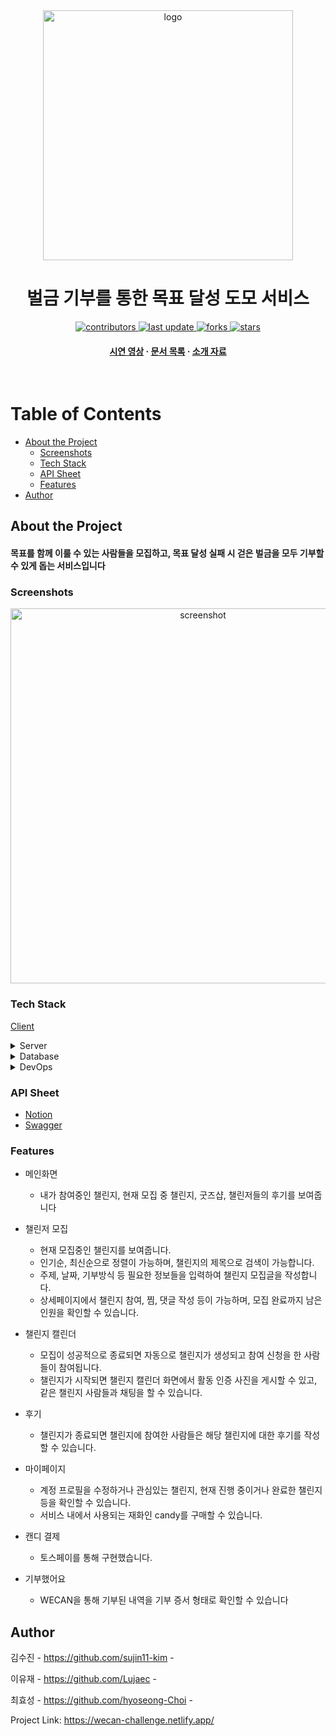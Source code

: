 <!--
Hey, thanks for using the awesome-readme-template template.  
If you have any enhancements, then fork this project and create a pull request 
or just open an issue with the label "enhancement".

Don't forget to give this project a star for additional support ;)
Maybe you can mention me or this repo in the acknowledgements too
-->
<div align="center">


  <img src="https://wecanbucket1028.s3.ap-northeast-2.amazonaws.com/e2c6c08300378849.png" alt="logo" width="400" height="auto" />
  <h1>벌금 기부를 통한 목표 달성 도모 서비스</h1>

  
<!-- Badges -->
<p>
  <a href="https://github.com/IT-s-TIME-4th-OMG/we-can-backEnd-/graphs/contributors">
    <img src="https://img.shields.io/github/contributors/IT-s-TIME-4th-OMG/we-can-backEnd-" alt="contributors" />
  </a>
  <a href="">
    <img src="https://img.shields.io/github/last-commit/IT-s-TIME-4th-OMG/we-can-backEnd-" alt="last update" />
  </a>
  <a href="https://github.com/IT-s-TIME-4th-OMG/we-can-backEnd-/network/members">
    <img src="https://img.shields.io/github/forks/IT-s-TIME-4th-OMG/we-can-backEnd-" alt="forks" />
  </a>
  <a href="https://github.com/IT-s-TIME-4th-OMG/we-can-backEnd-/stargazers">
    <img src="https://img.shields.io/github/stars/IT-s-TIME-4th-OMG/we-can-backEnd-" alt="stars" />
  </a>
</p>
   
<h4>
    <a href="https://drive.google.com/file/d/1nWmAliZFKF04DdUZj53G5c2Y48xZITQY/view?usp=sharing">시연 영상</a>
  <span> · </span>
    <a href="https://chlgytjd.notion.site/c519980ec8324eab90ab20e90ff20201">문서 목록</a>
  <span> · </span>
    <a href="https://drive.google.com/file/d/1jb3f55zZTQzKBJJ8S4HA02QfdkD9ePAe/view">소개 자료</a>
  </h4>
</div>

<br />

<!-- Table of Contents -->
# Table of Contents

- [About the Project](#about-the-project)
  * [Screenshots](#screenshots)
  * [Tech Stack](#tech-stack)
  * [API Sheet](#api-sheet)
  * [Features](#features)
- [Author](#author)
  

<!-- About the Project -->
## About the Project
<h4>목표를 함께 이룰 수 있는 사람들을 모집하고, 목표 달성 실패 시 걷은 벌금을 모두 기부할 수 있게 돕는 서비스입니다</h4>

<!-- Screenshots -->
### Screenshots

<div align="center"> 
  <img src="https://wecanbucket1028.s3.ap-northeast-2.amazonaws.com/image.png" width="600" alt="screenshot" />
</div>


<!-- TechStack -->
### Tech Stack

<a href="https://github.com/withtaylors/WECAN">Client</a>

<details>
  <summary>Server</summary>
  <ul>
    <li>Java 17</li>
    <li>SpringBoot 3.1.5</li>
    <li>Spring data-jpa</li>
    <li>Querydsl-jpa:5.0.0</li>
    <li>Swagger</li>
  </ul>
</details>

<details>
<summary>Database</summary>
  <ul>
    <li>MySQL</li>
    <li>Redis</li>
    <li>Elasticsearch</li>
  </ul>
</details>

<details>
<summary>DevOps</summary>
  <ul>
    <li>Docker</li>
    <li>GitHub Actions</li>
    <li>AWS EC2</li>
    <li>AWS S3</li>
    <li>Prometheus</li>
    <li>Grafana</li>
  </ul>
</details>


<!-- API Sheet -->
### API Sheet
- <a href="https://www.notion.so/API-475774be7459434ca0c281a10eb5ecfd">Notion</a>
- <a href="https://wecanomg.shop/swagger-ui/index.html">Swagger</a>

<!-- Features -->
### Features

- 메인화면
  - 내가 참여중인 챌린지, 현재 모집 중 챌린지, 굿즈샵,  챌린저들의 후기를 보여줍니다
  
- 챌린저 모집
  - 현재 모집중인 챌린지를 보여줍니다.
  - 인기순, 최신순으로 정렬이 가능하며, 챌린지의 제목으로 검색이 가능합니다.
  - 주제, 날짜, 기부방식 등 필요한 정보들을 입력하여 챌린지 모집글을 작성합니다.
  - 상세페이지에서 챌린지 참여, 찜, 댓글 작성 등이 가능하며, 모집 완료까지 남은 인원을 확인할 수 있습니다.
 
- 챌린지 캘린더
  - 모집이 성공적으로 종료되면 자동으로 챌린지가 생성되고 참여 신청을 한 사람들이 참여됩니다.
  - 챌린지가 시작되면 챌린지 캘린더 화면에서 활동 인증 사진을 게시할 수 있고, 같은 챌린지 사람들과 채팅을 할 수 있습니다.

- 후기
  - 챌린지가 종료되면 챌린지에 참여한 사람들은 해당 챌린지에 대한 후기를 작성할 수 있습니다.

- 마이페이지
  - 계정 프로필을 수정하거나 관심있는 챌린지, 현재 진행 중이거나 완료한 챌린지 등을 확인할 수 있습니다. 
  - 서비스 내에서 사용되는 재화인 candy를 구매할 수 있습니다.
 
- 캔디 결제
  - 토스페이를 통해 구현했습니다.
 
- 기부했어요
  - WECAN을 통해 기부된 내역을 기부 증서 형태로 확인할 수 있습니다


<!-- Author -->
## Author

김수진 - https://github.com/sujin11-kim -


이유재 - https://github.com/Lujaec -


최효성 - https://github.com/hyoseong-Choi -

Project Link: https://wecan-challenge.netlify.app/

